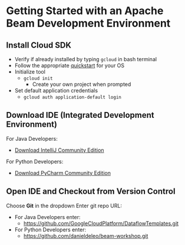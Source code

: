 # Getting Started with an Apache Beam Development Environment

## Install Cloud SDK
* Verify if already installed by typing `gcloud` in bash terminal 
* Follow the appropriate [quickstart](https://cloud.google.com/sdk/docs/quickstarts) for your OS
* Initialize tool
  * `gcloud init`
    * Create your own project when prompted
* Set default application credentials
  * `gcloud auth application-default login`

## Download IDE (Integrated Development Environment)

For Java Developers:
* [Download IntelliJ Community Edition](https://www.jetbrains.com/idea/download)

For Python Developers:
* [Download PyCharm Community Edition](https://www.jetbrains.com/pycharm/download)

## Open IDE and Checkout from Version Control 

Choose **Git** in the dropdown
Enter git repo URL:
* For Java Developers enter:
  * https://github.com/GoogleCloudPlatform/DataflowTemplates.git
* For Python Developers enter:
  * https://github.com/danieldeleo/beam-workshop.git

